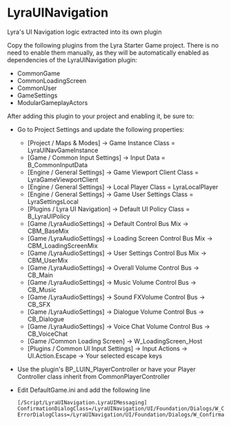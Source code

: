 # LyraUINavigation
Lyra's UI Navigation logic extracted into its own plugin

Copy the following plugins from the Lyra Starter Game project. There is no need to enable them manually, as they will be automatically enabled as dependencies of the LyraUINavigation plugin:
- CommonGame
- CommonLoadingScreen
- CommonUser
- GameSettings
- ModularGameplayActors

After adding this plugin to your project and enabling it, be sure to:
- Go to Project Settings and update the following properties:
  - [Project / Maps & Modes] -> Game Instance Class = LyraUINavGameInstance
  - [Game / Common Input Settings] -> Input Data = B_CommonInputData
  - [Engine / General Settings] -> Game Viewport Client Class = LyraGameViewportClient
  - [Engine / General Settings] -> Local Player Class = LyraLocalPlayer
  - [Engine / General Settings] -> Game User Settings Class = LyraSettingsLocal
  - [Plugins / Lyra UI Navigation] -> Default UI Policy Class = B_LyraUIPolicy
  - [Game /LyraAudioSettings] -> Default Control Bus Mix -> CBM_BaseMix
  - [Game /LyraAudioSettings] -> Loading Screen Control Bus Mix -> CBM_LoadingScreenMix
  - [Game /LyraAudioSettings] -> User Settings Control Bus Mix -> CBM_UserMix
  - [Game /LyraAudioSettings] -> Overall Volume Control Bus -> CB_Main
  - [Game /LyraAudioSettings] -> Music Volume Control Bus -> CB_Music
  - [Game /LyraAudioSettings] -> Sound FXVolume Control Bus -> CB_SFX
  - [Game /LyraAudioSettings] -> Dialogue Volume Control Bus -> CB_Dialogue
  - [Game /LyraAudioSettings] -> Voice Chat Volume Control Bus -> CB_VoiceChat
  - [Game /Common Loading Screen] -> W_LoadingScreen_Host
  - [Plugins / Common UI Input Settings] -> Input Actions -> UI.Action.Escape -> Your selected escape keys

- Use the plugin's BP_LUIN_PlayerController or have your Player Controller class inherit from CommonPlayerController

- Edit DefaultGame.ini and add the following line
  ```
  [/Script/LyraUINavigation.LyraUIMessaging]
  ConfirmationDialogClass=/LyraUINavigation/UI/Foundation/Dialogs/W_ConfirmationDefault.W_ConfirmationDefault_C
  ErrorDialogClass=/LyraUINavigation/UI/Foundation/Dialogs/W_ConfirmationError.W_ConfirmationError_C
  ```
